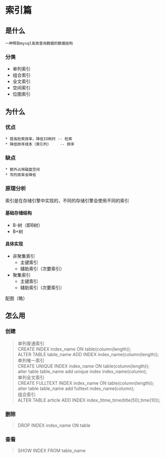 # 索引篇
## 是什么
    一种帮助mysql高效查询数据的数据结构
    
### 分类
* 单列索引
* 组合索引
* 全文索引
* 空间索引
* 位图索引    

## 为什么
### 优点
    * 提高检索效率，降低IO耗时 -- 检索
    * 降低排序成本（索引列）    -- 排序
    
### 缺点
    * 额外占用磁盘空间
    * 写的效率会降低
    
### 原理分析
索引是在存储引擎中实现的，不同的存储引擎会使用不同的索引
#### 基础存储结构
* B-树（即B树）
* B+树    

#### 具体实现
* 非聚集索引
    * 主键索引
    * 辅助索引（次要索引） 
* 聚集索引
    * 主键索引
    * 辅助索引（次要索引）
    
配图（略）
       
## 怎么用
### 创建
> 单列普通索引<br>
  CREATE INDEX index_name ON table(column(length));<br>
  ALTER TABLE table_name ADD INDEX index_name(column(length));<br>
  单列唯一索引<br>
  CREATE UNIQUE INDEX index_name ON table(column(length));<br>
  alter table table_name add unique index index_name(column);<br>
  单列全文索引<br>
  CREATE FULLTEXT INDEX index_name ON table(column(length));<br>
  alter table table_name add fulltext index_name(column);<br>
  组合索引<br>
  ALTER TABLE article ADD INDEX index_titme_time(title(50),time(10));<br>
  
### 删除
> DROP INDEX index_name ON table

### 查看
> SHOW INDEX FROM table_name




